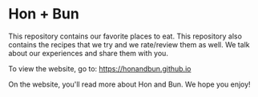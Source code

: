 # Hon + Bun

This repository contains our favorite places to eat. This repository also contains the recipes that we try and we rate/review them as well. We talk about our experiences and share them with you.

To view the website, go to: https://honandbun.github.io

On the website, you'll read more about Hon and Bun. We hope you enjoy!